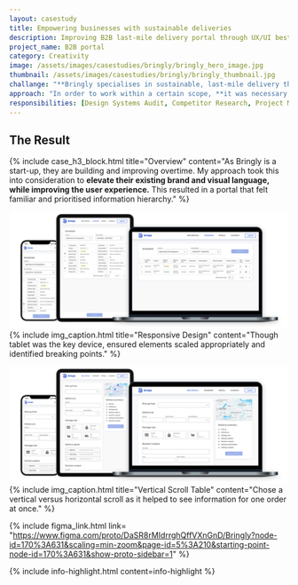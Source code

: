 ```yaml
---
layout: casestudy
title: Empowering businesses with sustainable deliveries
description: Improving B2B last-mile delivery portal through UX/UI best practices
project_name: B2B portal
category: Creativity
image: /assets/images/casestudies/bringly/bringly_hero_image.jpg
thumbnail: /assets/images/casestudies/bringly/bringly_thumbnail.jpg
challange: "**Bringly specialises in sustainable, last-mile delivery throughout Europe.** In order to look more professional and credible, **Bringly recently updated their brand identity. This is reflected in their website, but not in their B2B portal.** There are also parts of their new design system that could be expanded on or improved."
approach: "In order to work within a certain scope, **it was necessary to focus on the key red route for B2B customers. This was the create new deliveries feature, as it was frequently used B2B  interaction.** Through a design system audit, competitor research and UX/UI best practices, this and the additional screens were improved."
responsibilities: [Design Systems Audit, Competitor Research, Project Management, UX Design, UI Design]
---
```


## The Result

{% include case_h3_block.html 
title="Overview" 
content="As Bringly is a start-up, they are building and improving overtime. My approach took this into consideration to **elevate their existing brand and visual language, while improving the user experience.** This resulted in a portal that felt familiar and prioritised information hierarchy." %}

![](/assets/images/casestudies/bringly/bringly-final_01.png)
{% include img_caption.html 
title="Responsive Design" 
content="Though tablet was the key device, ensured elements scaled appropriately and identified breaking points." %}

![](/assets/images/casestudies/bringly/bringly-final_02.png)
{% include img_caption.html 
title="Vertical Scroll Table" 
content="Chose a vertical versus horizontal scroll as it helped to see information for one order at once." %}

{% include figma_link.html link= "https://www.figma.com/proto/DaSR8rMIdrrghQffVXnGnD/Bringly?node-id=170%3A631&scaling=min-zoom&page-id=5%3A210&starting-point-node-id=170%3A631&show-proto-sidebar=1" %}

{% include info-highlight.html content=info-highlight %}
